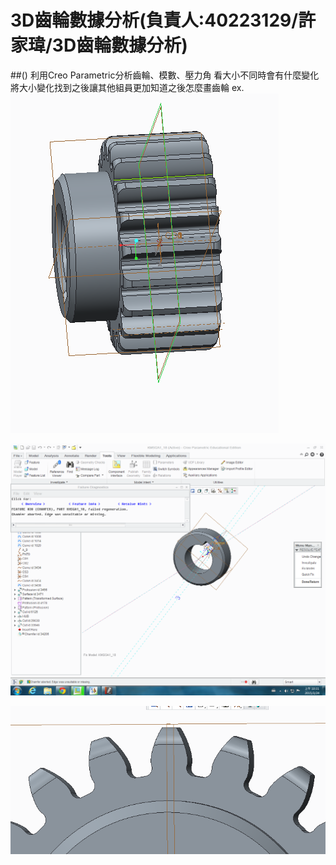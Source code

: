 # 3D齒輪數據分析(負責人:40223129/許家瑋/3D齒輪數據分析)
##()
利用Creo Parametric分析齒輪、模數、壓力角
看大小不同時會有什麼變化
將大小變化找到之後讓其他組員更加知道之後怎麼畫齒輪
ex.
![](M=1.PNG)





![](N=7.PNG)


![](壓力角=20.PNG)


